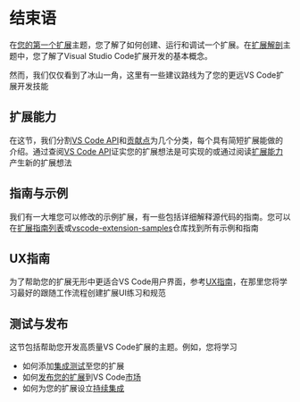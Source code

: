 # 结束语
在[您的第一个扩展](1.%20%E6%82%A8%E7%9A%84%E7%AC%AC%E4%B8%80%E4%B8%AA%E6%89%A9%E5%B1%95.md)主题，您了解了如何创建、运行和调试一个扩展。在[扩展解剖](2.%20%E6%89%A9%E5%B1%95%E8%A7%A3%E5%89%96.md)主题中，您了解了Visual Studio Code扩展开发的基本概念。

然而，我们仅仅看到了冰山一角，这里有一些建议路线为了您的更远VS Code扩展开发技能

## 扩展能力
在这节，我们分割[VS Code API](/9.%20%E6%9F%A5%E9%98%85/1.%20VS%20Code%20API.md)和[贡献点](/9.%20%E6%9F%A5%E9%98%85/2.%20%E8%B4%A1%E7%8C%AE%E7%82%B9.md)为几个分类，每个具有简短扩展能做的介绍。通过查阅[VS Code API](/9.%20%E6%9F%A5%E9%98%85/1.%20VS%20Code%20API.md)证实您的扩展想法是可实现的或通过阅读[扩展能力](/3.%20%E6%89%A9%E5%B1%95%E8%83%BD%E5%8A%9B/1.%20%E6%A6%82%E8%A7%88.md)产生新的扩展想法
## 指南与示例
我们有一大堆您可以修改的示例扩展，有一些包括详细解释源代码的指南。您可以在[扩展指南列表](/4.%20%E6%89%A9%E5%B1%95%E6%8C%87%E5%8D%97/1.%20%E6%A6%82%E8%A7%88.md)或[vscode-extension-samples](https://github.com/microsoft/vscode-extension-samples)仓库找到所有示例和指南

## UX指南
为了帮助您的扩展无形中更适合VS Code用户界面，参考[UX指南](/5.%20UX%20%E6%8C%87%E5%8D%97/1.%20%E6%A6%82%E8%A7%88.md)，在那里您将学习最好的跟随工作流程创建扩展UI练习和规范
## 测试与发布
这节包括帮助您开发高质量VS Code扩展的主题。例如，您将学习
- 如何添加[集成测试](/7.%20%E6%B5%8B%E8%AF%95%E4%B8%8E%E5%8F%91%E5%B8%83/1.%20%E6%B5%8B%E8%AF%95%E6%89%A9%E5%B1%95.md)至您的扩展
- 如何[发布您的扩展](/7.%20%E6%B5%8B%E8%AF%95%E4%B8%8E%E5%8F%91%E5%B8%83/2.%20%E5%8F%91%E5%B8%83%E6%89%A9%E5%B1%95.md)到VS Code[市场](https://marketplace.visualstudio.com/)
- 如何为您的扩展设立[持续集成](/7.%20%E6%B5%8B%E8%AF%95%E4%B8%8E%E5%8F%91%E5%B8%83/4.%20%E6%8C%81%E7%BB%AD%E9%9B%86%E6%88%90.md)